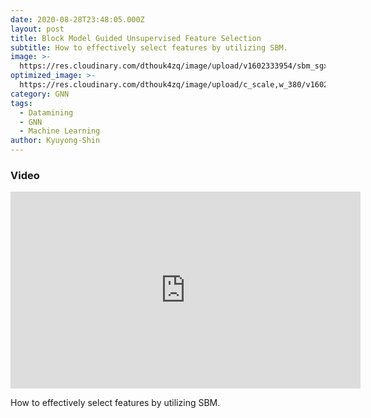 ```yaml
---
date: 2020-08-28T23:48:05.000Z
layout: post
title: Block Model Guided Unsupervised Feature Selection
subtitle: How to effectively select features by utilizing SBM.
image: >-
  https://res.cloudinary.com/dthouk4zq/image/upload/v1602333954/sbm_sgxps9.jpg
optimized_image: >-
  https://res.cloudinary.com/dthouk4zq/image/upload/c_scale,w_380/v1602333954/sbm_sgxps9.jpg
category: GNN
tags:
  - Datamining
  - GNN
  - Machine Learning
author: Kyuyong-Shin
---
```


### Video
<iframe width="560" height="315" src="https://www.youtube.com/embed/8LrjRoCR1kI" frameborder="0" allow="accelerometer; autoplay; clipboard-write; encrypted-media; gyroscope; picture-in-picture" allowfullscreen></iframe>

How to effectively select features by utilizing SBM.